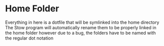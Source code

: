 # Home Folder
Everything in here is a dotfile that will be symlinked into the home directory
The Stow program will automatically rename them to be properly linked in the home folder however due to a bug, the folders have to be named with the regular dot notation
